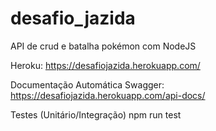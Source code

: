 # desafio_jazida
API de crud e batalha pokémon com NodeJS

Heroku: https://desafiojazida.herokuapp.com/

Documentação Automática Swagger: https://desafiojazida.herokuapp.com/api-docs/

Testes (Unitário/Integração) npm run test
